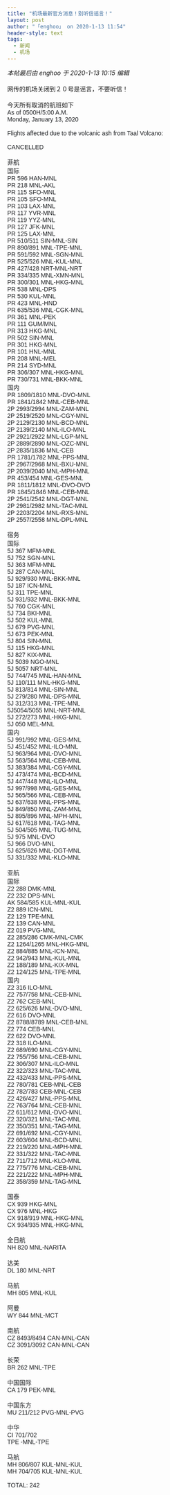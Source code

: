 ```yaml
---
title: "机场最新官方消息！别听信谣言！"
layout: post
author: "「enghoo」 on 2020-1-13 11:54"
header-style: text
tags:
  - 新闻
  - 机场
---
```


<head></head>
<body>
 <i class="pstatus"> 本帖最后由 enghoo 于 2020-1-13 10:15 编辑 </i>
 <br> 
 <br> 网传的机场关闭到２０号是谣言，不要听信！
 <br> 
 <br> 今天所有取消的航班如下
 <br> 
 <div align="left"> 
  <font style="color:rgb(28, 30, 33)"><font face="Helvetica, Arial, sans-serif">As of 0500H/5:00 A.M.</font></font> 
 </div> 
 <div align="left"> 
  <font style="color:rgb(28, 30, 33)"><font face="Helvetica, Arial, sans-serif">Monday, January 13, 2020<br> <br> </font></font> 
 </div> 
 <div align="left"> 
  <font style="color:rgb(28, 30, 33)"><font face="Helvetica, Arial, sans-serif">Flights affected due to the volcanic ash from Taal Volcano:</font></font> 
 </div> 
 <div align="left"> 
  <font style="color:rgb(28, 30, 33)"><font face="Helvetica, Arial, sans-serif"><br> </font></font> 
 </div> 
 <div align="left"> 
  <font style="color:rgb(28, 30, 33)"><font face="Helvetica, Arial, sans-serif">CANCELLED</font></font> 
 </div> 
 <div align="left"> 
  <font style="color:rgb(28, 30, 33)"><font face="Helvetica, Arial, sans-serif"><br> </font></font> 
 </div> 
 <div align="left"> 
  <font style="color:rgb(28, 30, 33)"><font face="Helvetica, Arial, sans-serif">菲航<br> 国际<br> PR 596 HAN-MNL<br> PR 218 MNL-AKL<br> PR 115 SFO-MNL<br> PR 105 SFO-MNL<br> PR 103 LAX-MNL<br> PR 117 YVR-MNL<br> PR 119 YYZ-MNL<br> PR 127 JFK-MNL<br> PR 125 LAX-MNL<br> PR 510/511 SIN-MNL-SIN<br> PR 890/891 MNL-TPE-MNL<br> PR 591/592 MNL-SGN-MNL<br> PR 525/526 MNL-KUL-MNL<br> PR 427/428 NRT-MNL-NRT<br> PR 334/335 MNL-XMN-MNL<br> PR 300/301 MNL-HKG-MNL<br> PR 538 MNL-DPS<br> PR 530 KUL-MNL<br> PR 423 MNL-HND<br> PR 635/536 MNL-CGK-MNL<br> PR 361 MNL-PEK<br> PR 111 GUM/MNL<br> PR 313 HKG-MNL<br> PR 502 SIN-MNL<br> PR 301 HKG-MNL<br> PR 101 HNL-MNL<br> PR 208 MNL-MEL<br> PR 214 SYD-MNL<br> PR 306/307 MNL-HKG-MNL<br> PR 730/731 MNL-BKK-MNL</font></font> 
 </div> 
 <div align="left"> 
  <font style="color:rgb(28, 30, 33)"><font face="Helvetica, Arial, sans-serif">国内<br> PR 1809/1810 MNL-DVO-MNL<br> PR 1841/1842 MNL-CEB-MNL<br> 2P 2993/2994 MNL-ZAM-MNL<br> 2P 2519/2520 MNL-CGY-MNL<br> 2P 2129/2130 MNL-BCD-MNL<br> 2P 2139/2140 MNL-ILO-MNL<br> 2P 2921/2922 MNL-LGP-MNL<br> 2P 2889/2890 MNL-OZC-MNL<br> 2P 2835/1836 MNL-CEB<br> PR 1781/1782 MNL-PPS-MNL<br> 2P 2967/2968 MNL-BXU-MNL<br> 2P 2039/2040 MNL-MPH-MNL<br> PR 453/454 MNL-GES-MNL<br> PR 1811/1812 MNL-DVO-DVO<br> PR 1845/1846 MNL-CEB-MNL<br> 2P 2541/2542 MNL-DGT-MNL<br> 2P 2981/2982 MNL-TAC-MNL<br> 2P 2203/2204 MNL-RXS-MNL<br> 2P 2557/2558 MNL-DPL-MNL</font></font> 
 </div> 
 <div align="left"> 
  <font style="color:rgb(28, 30, 33)"><font face="Helvetica, Arial, sans-serif"><br> </font></font> 
 </div> 
 <div align="left"> 
  <font style="color:rgb(28, 30, 33)"><font face="Helvetica, Arial, sans-serif">宿务<br> 国际<br> 5J 367 MFM-MNL<br> 5J 752 SGN-MNL<br> 5J 363 MFM-MNL<br> 5J 287 CAN-MNL<br> 5J 929/930 MNL-BKK-MNL<br> 5J 187 ICN-MNL<br> 5J 311 TPE-MNL<br> 5J 931/932 MNL-BKK-MNL<br> 5J 760 CGK-MNL<br> 5J 734 BKI-MNL<br> 5J 502 KUL-MNL<br> 5J 679 PVG-MNL<br> 5J 673 PEK-MNL<br> 5J 804 SIN-MNL<br> 5J 115 HKG-MNL<br> 5J 827 KIX-MNL<br> 5J 5039 NGO-MNL<br> 5J 5057 NRT-MNL<br> 5J 744/745 MNL-HAN-MNL<br> 5J 110/111 MNL-HKG-MNL<br> 5J 813/814 MNL-SIN-MNL<br> 5J 279/280 MNL-DPS-MNL<br> 5J 312/313 MNL-TPE-MNL<br> 5J5054/5055 MNL-NRT-MNL<br> 5J 272/273 MNL-HKG-MNL<br> 5J 050 MEL-MNL</font></font> 
 </div> 
 <div align="left"> 
  <font style="color:rgb(28, 30, 33)"><font face="Helvetica, Arial, sans-serif">国内<br> 5J 991/992 MNL-GES-MNL<br> 5J 451/452 MNL-ILO-MNL<br> 5J 963/964 MNL-DVO-MNL<br> 5J 563/564 MNL-CEB-MNL<br> 5J 383/384 MNL-CGY-MNL<br> 5J 473/474 MNL-BCD-MNL<br> 5J 447/448 MNL-ILO-MNL<br> 5J 997/998 MNL-GES-MNL<br> 5J 565/566 MNL-CEB-MNL<br> 5J 637/638 MNL-PPS-MNL<br> 5J 849/850 MNL-ZAM-MNL<br> 5J 895/896 MNL-MPH-MNL<br> 5J 617/618 MNL-TAG-MNL<br> 5J 504/505 MNL-TUG-MNL<br> 5J 975 MNL-DVO<br> 5J 966 DVO-MNL<br> 5J 625/626 MNL-DGT-MNL<br> 5J 331/332 MNL-KLO-MNL</font></font> 
 </div> 
 <div align="left"> 
  <font style="color:rgb(28, 30, 33)"><font face="Helvetica, Arial, sans-serif"><br> </font></font> 
 </div> 
 <div align="left"> 
  <font style="color:rgb(28, 30, 33)"><font face="Helvetica, Arial, sans-serif">亚航<br> 国际<br> Z2 288 DMK-MNL<br> Z2 232 DPS-MNL<br> AK 584/585 KUL-MNL-KUL<br> Z2 889 ICN-MNL<br> Z2 129 TPE-MNL<br> Z2 139 CAN-MNL<br> Z2 019 PVG-MNL<br> Z2 285/286 CMK-MNL-CMK<br> Z2 1264/1265 MNL-HKG-MNL<br> Z2 884/885 MNL-ICN-MNL<br> Z2 942/943 MNL-KUL-MNL<br> Z2 188/189 MNL-KIX-MNL<br> Z2 124/125 MNL-TPE-MNL</font></font> 
 </div> 
 <div align="left"> 
  <font style="color:rgb(28, 30, 33)"><font face="Helvetica, Arial, sans-serif">国内<br> Z2 316 ILO-MNL<br> Z2 757/758 MNL-CEB-MNL<br> Z2 762 CEB-MNL<br> Z2 625/626 MNL-DVO-MNL<br> Z2 616 DVO-MNL<br> Z2 8788/8789 MNL-CEB-MNL<br> Z2 774 CEB-MNL<br> Z2 622 DVO-MNL<br> Z2 318 ILO-MNL<br> Z2 689/690 MNL-CGY-MNL<br> Z2 755/756 MNL-CEB-MNL<br> Z2 306/307 MNL-ILO-MNL<br> Z2 322/323 MNL-TAC-MNL<br> Z2 432/433 MNL-PPS-MNL<br> Z2 780/781 CEB-MNL-CEB<br> Z2 782/783 CEB-MNL-CEB<br> Z2 426/427 MNL-PPS-MNL<br> Z2 763/764 MNL-CEB-MNL<br> Z2 611/612 MNL-DVO-MNL<br> Z2 320/321 MNL-TAC-MNL<br> Z2 350/351 MNL-TAG-MNL<br> Z2 691/692 MNL-CGY-MNL<br> Z2 603/604 MNL-BCD-MNL<br> Z2 219/220 MNL-MPH-MNL<br> Z2 331/322 MNL-TAC-MNL<br> Z2 711/712 MNL-KLO-MNL<br> Z2 775/776 MNL-CEB-MNL<br> Z2 221/222 MNL-MPH-MNL<br> Z2 358/359 MNL-TAG-MNL</font></font> 
 </div> 
 <div align="left"> 
  <font style="color:rgb(28, 30, 33)"><font face="Helvetica, Arial, sans-serif"><br> </font></font> 
 </div> 
 <div align="left"> 
  <font style="color:rgb(28, 30, 33)"><font face="Helvetica, Arial, sans-serif">国泰<br> CX 939 HKG-MNL<br> CX 976 MNL-HKG<br> CX 918/919 MNL-HKG-MNL<br> CX 934/935 MNL-HKG-MNL</font></font> 
 </div> 
 <div align="left"> 
  <font style="color:rgb(28, 30, 33)"><font face="Helvetica, Arial, sans-serif"><br> </font></font> 
 </div> 
 <div align="left"> 
  <font style="color:rgb(28, 30, 33)"><font face="Helvetica, Arial, sans-serif">全日航<br> NH 820 MNL-NARITA</font></font> 
 </div>
 <br> 
 <div align="left">
   达美 
 </div> 
 <div align="left"> 
  <font style="color:rgb(28, 30, 33)"><font face="Helvetica, Arial, sans-serif">DL 180 MNL-NRT</font></font> 
 </div> 
 <div align="left"> 
  <font style="color:rgb(28, 30, 33)"><font face="Helvetica, Arial, sans-serif"><br> </font></font> 
 </div> 
 <div align="left"> 
  <font style="color:rgb(28, 30, 33)"><font face="Helvetica, Arial, sans-serif">马航<br> MH 805 MNL-KUL</font></font> 
 </div> 
 <div align="left"> 
  <font style="color:rgb(28, 30, 33)"><font face="Helvetica, Arial, sans-serif"><br> </font></font> 
 </div> 
 <div align="left"> 
  <font style="color:rgb(28, 30, 33)"><font face="Helvetica, Arial, sans-serif">阿曼<br> WY 844 MNL-MCT</font></font> 
 </div> 
 <div align="left"> 
  <font style="color:rgb(28, 30, 33)"><font face="Helvetica, Arial, sans-serif"><br> </font></font> 
 </div> 
 <div align="left"> 
  <font style="color:rgb(28, 30, 33)"><font face="Helvetica, Arial, sans-serif">南航<br> CZ 8493/8494 CAN-MNL-CAN<br> CZ 3091/3092 CAN-MNL-CAN</font></font> 
 </div> 
 <div align="left"> 
  <font style="color:rgb(28, 30, 33)"><font face="Helvetica, Arial, sans-serif"><br> </font></font> 
 </div> 
 <div align="left"> 
  <font style="color:rgb(28, 30, 33)"><font face="Helvetica, Arial, sans-serif">长荣<br> BR 262 MNL-TPE</font></font> 
 </div> 
 <div align="left"> 
  <font style="color:rgb(28, 30, 33)"><font face="Helvetica, Arial, sans-serif"><br> </font></font> 
 </div> 
 <div align="left"> 
  <font style="color:rgb(28, 30, 33)"><font face="Helvetica, Arial, sans-serif">中国国际<br> CA 179 PEK-MNL</font></font> 
 </div> 
 <div align="left"> 
  <font style="color:rgb(28, 30, 33)"><font face="Helvetica, Arial, sans-serif"><br> </font></font> 
 </div> 
 <div align="left"> 
  <font style="color:rgb(28, 30, 33)"><font face="Helvetica, Arial, sans-serif">中国东方<br> MU 211/212 PVG-MNL-PVG</font></font> 
 </div> 
 <div align="left"> 
  <font style="color:rgb(28, 30, 33)"><font face="Helvetica, Arial, sans-serif"><br> </font></font> 
 </div> 
 <div align="left"> 
  <font style="color:rgb(28, 30, 33)"><font face="Helvetica, Arial, sans-serif">中华<br> CI 701/702<br> TPE -MNL-TPE</font></font> 
 </div> 
 <div align="left"> 
  <font style="color:rgb(28, 30, 33)"><font face="Helvetica, Arial, sans-serif"><br> </font></font> 
 </div> 
 <div align="left"> 
  <font style="color:rgb(28, 30, 33)"><font face="Helvetica, Arial, sans-serif">马航<br> MH 806/807 KUL-MNL-KUL<br> MH 704/705 KUL-MNL-KUL</font></font> 
 </div> 
 <div align="left"> 
  <font style="color:rgb(28, 30, 33)"><font face="Helvetica, Arial, sans-serif"><br> </font></font> 
 </div> 
 <div align="left"> 
  <font style="color:rgb(28, 30, 33)"><font face="Helvetica, Arial, sans-serif">TOTAL: 242</font></font> 
 </div>
 <br>
</body>


